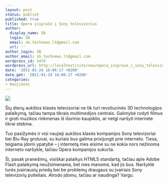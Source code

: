```yaml
---
layout: post
status: publish
published: true
title: Opera įsiprašė į Sony televizorius
author:
  display_name: SB
  login: SB
  email: sb.technews.lt@gmail.com
  url: ''
author_login: SB
author_email: sb.technews.lt@gmail.com
wordpress_id: 5470
wordpress_url: http://localhost/site/new/opera_isiprase_i_sony_televizorius/
date: '2011-01-24 16:06:17 +0200'
date_gmt: '2011-01-24 16:06:17 +0200'
categories:
- Naujienos
---
```

<div class="imgright"><img src="http://technews.lt/upload/opera-logo.jpg"  /></div>
<p>Šių dienų aukštos klasės televizoriai ne tik turi revoliucinės 3D technologijos palaikymą, tačiau tampa tikrais multimedijos centrais. Galimybė rodyti filmus ir groti muzikos rinkmenas iš išorinio kaupiklio, ar netgi naršyti internete tikrai stebina.</p>
<p>Tuo pasižymės ir visi naujieji aukštos klasės kompanijos Sony televizoriai bei Blu-Ray grotuvai, su kuriais bus galima prisijungti prie interneto. Tiesa, teigiama įdomi ypatybė – į internetą mes eisime su ne kokia nors nežinoma interneto naršykle, tačiau Opera kompanijos sukurta.</p>
<p>Ši, pasak pranešimų, visiškai palaikys HTML5 standartą, tačiau apie Adobe Flash palaikymą neužsimenama, bet mes manome, kad jis bus. Naršyklė turės įvairiausių priedų bei be problemų draugaus su įvairiais Sony televizorių pulteliais. Atrodo įdomu, tačiau ar naudinga? Vargu.<br /></p>
